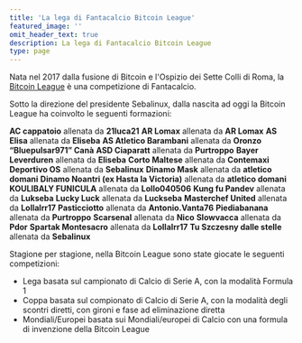 ```yaml
---
title: 'La lega di Fantacalcio Bitcoin League'
featured_image: ''
omit_header_text: true
description: La lega di Fantacalcio Bitcoin League
type: page
---
```


Nata nel 2017 dalla fusione di Bitcoin e l'Ospizio dei Sette Colli di Roma, la [Bitcoin League](https://leghe.fantagazzetta.com/bitcoinleague/info) è una competizione di Fantacalcio.

Sotto la direzione del presidente Sebalinux, dalla nascita ad oggi la Bitcoin League ha coinvolto le seguenti formazioni:

__AC cappatoio__ allenata da __21luca21__
__AR Lomax__ allenata da __AR Lomax__
__AS Elisa__ allenata da __Eliseba__
__AS Atletico Barambani__ allenata da __Oronzo “Bluepulsar971” Canà__
__ASD Ciaparatt__ allenata da __Purtroppo__
__Bayer Leverduren__ allenata da __Eliseba__
__Corto Maltese__ allenata da __Contemaxi__
__Deportivo OS__ allenata da __Sebalinux__
__Dinamo Mask__ allenata da __atletico domani__
__Dinamo Noantri (ex Hasta la Victoria)__ allenata da __atletico domani__
__KOULIBALY FUNICULA__ allenata da __Lollo040506__
__Kung fu Pandev__ allenata da __Lukseba__
__Lucky Luck__ allenata da __Luckseba__
__Masterchef United__ allenata da __Lollalrr17__
__Pasticciotto__ allenata da __Antonio.Vanta76__
__Piediabanana__ allenata da __Purtroppo__
__Scarsenal__ allenata da __Nico__
__Slowvacca__ allenata da __Pdor__
__Spartak Montesacro__ allenata da __LollaIrr17__
__Tu Szczesny dalle stelle__ allenata da __Sebalinux__

Stagione per stagione, nella Bitcoin League sono state giocate le seguenti competizioni:

* Lega basata sul campionato di Calcio di Serie A, con la modalità Formula 1
* Coppa basata sul compionato di Calcio di Serie A, con la modalità degli scontri diretti, con gironi e fase ad eliminazione diretta
* Mondiali/Europei basata sui Mondiali/europei di Calcio con una formula di invenzione della Bitcoin League